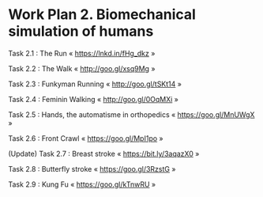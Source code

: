 # Work Plan 2. Biomechanical simulation of humans

Task 2.1 : The Run « https://lnkd.in/fHg_dkz »

Task 2.2 : The Walk « http://goo.gl/xsq9Mg »

Task 2.3 : Funkyman Running « http://goo.gl/tSKt14 »

Task 2.4 : Feminin Walking « http://goo.gl/0OqMXi »

Task 2.5 : Hands, the automatisme in orthopedics « https://goo.gl/MnUWgX »

Task 2.6 : Front Crawl « https://goo.gl/MpI1po »

(Update) Task 2.7 : Breast stroke « https://bit.ly/3aqazX0 »

Task 2.8 : Butterfly stroke « https://goo.gl/3RzstG »

Task 2.9 : Kung Fu « https://goo.gl/kTnwRU »
